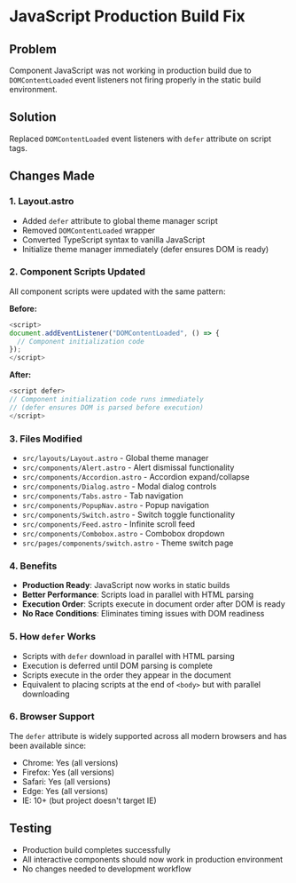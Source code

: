 # JavaScript Production Build Fix

## Problem
Component JavaScript was not working in production build due to `DOMContentLoaded` event listeners not firing properly in the static build environment.

## Solution
Replaced `DOMContentLoaded` event listeners with `defer` attribute on script tags.

## Changes Made

### 1. Layout.astro
- Added `defer` attribute to global theme manager script
- Removed `DOMContentLoaded` wrapper
- Converted TypeScript syntax to vanilla JavaScript
- Initialize theme manager immediately (defer ensures DOM is ready)

### 2. Component Scripts Updated
All component scripts were updated with the same pattern:

**Before:**
```javascript
<script>
document.addEventListener("DOMContentLoaded", () => {
  // Component initialization code
});
</script>
```

**After:**
```javascript
<script defer>
// Component initialization code runs immediately
// (defer ensures DOM is parsed before execution)
</script>
```

### 3. Files Modified
- `src/layouts/Layout.astro` - Global theme manager
- `src/components/Alert.astro` - Alert dismissal functionality
- `src/components/Accordion.astro` - Accordion expand/collapse
- `src/components/Dialog.astro` - Modal dialog controls
- `src/components/Tabs.astro` - Tab navigation
- `src/components/PopupNav.astro` - Popup navigation
- `src/components/Switch.astro` - Switch toggle functionality
- `src/components/Feed.astro` - Infinite scroll feed
- `src/components/Combobox.astro` - Combobox dropdown
- `src/pages/components/switch.astro` - Theme switch page

### 4. Benefits
- **Production Ready**: JavaScript now works in static builds
- **Better Performance**: Scripts load in parallel with HTML parsing
- **Execution Order**: Scripts execute in document order after DOM is ready
- **No Race Conditions**: Eliminates timing issues with DOM readiness

### 5. How `defer` Works
- Scripts with `defer` download in parallel with HTML parsing
- Execution is deferred until DOM parsing is complete
- Scripts execute in the order they appear in the document
- Equivalent to placing scripts at the end of `<body>` but with parallel downloading

### 6. Browser Support
The `defer` attribute is widely supported across all modern browsers and has been available since:
- Chrome: Yes (all versions)
- Firefox: Yes (all versions) 
- Safari: Yes (all versions)
- Edge: Yes (all versions)
- IE: 10+ (but project doesn't target IE)

## Testing
- Production build completes successfully
- All interactive components should now work in production environment
- No changes needed to development workflow 